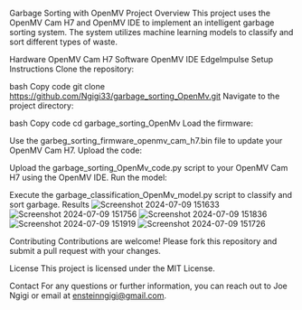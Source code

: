 Garbage Sorting with OpenMV
Project Overview
This project uses the OpenMV Cam H7 and OpenMV IDE to implement an intelligent garbage sorting system. The system utilizes machine learning models to classify and sort different types of waste.

Hardware
OpenMV Cam H7
Software
OpenMV IDE
EdgeImpulse
Setup Instructions
Clone the repository:

bash
Copy code
git clone https://github.com/Ngigi33/garbage_sorting_OpenMv.git
Navigate to the project directory:

bash
Copy code
cd garbage_sorting_OpenMv
Load the firmware:

Use the garbeg_sorting_firmware_openmv_cam_h7.bin file to update your OpenMV Cam H7.
Upload the code:

Upload the garbage_sorting_OpenMv_code.py script to your OpenMV Cam H7 using the OpenMV IDE.
Run the model:

Execute the garbage_classification_OpenMv_model.py script to classify and sort garbage.
Results
![Screenshot 2024-07-09 151633](https://github.com/Ngigi33/garbage_sorting_OpenMv/assets/101053582/3d03ac2c-fc20-477c-9f74-eda1862cd1b8)
![Screenshot 2024-07-09 151756](https://github.com/Ngigi33/garbage_sorting_OpenMv/assets/101053582/92ca3174-7acc-4807-a9d0-f78f4d5e8f7d)
![Screenshot 2024-07-09 151836](https://github.com/Ngigi33/garbage_sorting_OpenMv/assets/101053582/bf2b37dc-3abc-4d1c-afae-2bba6fa72112)
![Screenshot 2024-07-09 151919](https://github.com/Ngigi33/garbage_sorting_OpenMv/assets/101053582/d5e42483-2142-4698-b843-38bf3fea1681)
![Screenshot 2024-07-09 151726](https://github.com/Ngigi33/garbage_sorting_OpenMv/assets/101053582/76bcbefc-1d34-4acb-94e0-416296b8d9c3)


Contributing
Contributions are welcome! Please fork this repository and submit a pull request with your changes.

License
This project is licensed under the MIT License.

Contact
For any questions or further information, you can reach out to Joe Ngigi or email at ensteinngigi@gmail.com.
